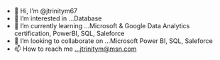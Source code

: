 - 👋 Hi, I’m @jtrinitym67
- 👀 I’m interested in ...Database
- 🌱 I’m currently learning ...Microsoft & Google Data Analytics certification, PowerBI, SQL, Saleforce
- 💞️ I’m looking to collaborate on ...Microsoft Power BI, SQL, Saleforce
- 📫 How to reach me ...jtrinitym@msn.com

<!---
jtrinitym67/jtrinitym67 is a ✨ special ✨ repository because its `README.md` (this file) appears on your GitHub profile.
You can click the Preview link to take a look at your changes.
--->
